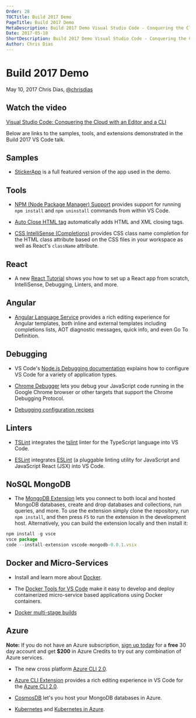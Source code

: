 ```yaml
---
Order: 28
TOCTitle: Build 2017 Demo
PageTitle: Build 2017 Demo
MetaDescription: Build 2017 Demo Visual Studio Code - Conquering the Cloud with an editor and a CLI
Date: 2017-05-10
ShortDescription: Build 2017 Demo Visual Studio Code - Conquering the Cloud with an editor and a CLI
Author: Chris Dias
---
```

# Build 2017 Demo

May 10, 2017 Chris Dias, [@chrisdias](https://twitter.com/chrisdias)

## Watch the video

[Visual Studio Code: Conquering the Cloud with an Editor and a CLI](https://channel9.msdn.com/Events/Build/2017/B8094)

Below are links to the samples, tools, and extensions demonstrated in the Build 2017 VS Code talk.

## Samples

* [StickerApp](https://github.com/glimpse/stickerapp) is a full featured version of the app used in the demo.

## Tools

* [NPM (Node Package Manager) Support](https://marketplace.visualstudio.com/items?itemName=eg2.vscode-npm-script) provides support for running `npm install` and `npm uninstall` commands from within VS Code.

* [Auto Close HTML tag](https://marketplace.visualstudio.com/items?itemName=formulahendry.auto-close-tag) automatically adds HTML and XML closing tags.

* [CSS IntelliSense (Completions)](https://marketplace.visualstudio.com/items?itemName=Zignd.html-css-class-completion) provides CSS class name completion for the HTML class attribute based on the CSS files in your workspace as well as React's `className` attribute.

## React

* A new [React Tutorial](https://code.visualstudio.com/docs/nodejs/reactjs-tutorial) shows you how to set up a React app from scratch, IntelliSense, Debugging, Linters, and more.

## Angular

* [Angular Language Service](https://marketplace.visualstudio.com/items?itemName=Angular.ng-template) provides a rich editing experience for Angular templates, both inline and external templates including completions lists, AOT diagnostic messages, quick info, and even Go To Definition.

## Debugging

* VS Code's [Node.js Debugging documentation](https://code.visualstudio.com/docs/nodejs/nodejs-debugging) explains how to configure VS Code for a variety of application types.

* [Chrome Debugger](https://marketplace.visualstudio.com/items?itemName=msjsdiag.debugger-for-chrome) lets you debug your JavaScript code running in the Google Chrome browser or other targets that support the Chrome Debugging Protocol.

* [Debugging configuration recipes](https://github.com/Microsoft/vscode-recipes)

## Linters

* [TSLint](https://marketplace.visualstudio.com/items?itemName=eg2.tslint) integrates the [tslint](https://github.com/palantir/tslint) linter for the TypeScript language into VS Code.

* [ESLint](https://marketplace.visualstudio.com/items?itemName=dbaeumer.vscode-eslint) integrates [ESLint](http://eslint.org/) (a pluggable linting utility for JavaScript and JavaScript React (JSX) into VS Code.

## NoSQL MongoDB

* The [MongoDB Extension](https://github.com/microsoft/vscode-mongodb) lets you connect to both local and hosted MongoDB databases, create and drop databases and collections, run queries, and more. To use the extension simply clone the repository, run `npm install`, and then press `F5` to run the extension in the development host. Alternatively, you can build the extension locally and then install it:

``` javascript
npm install -g vsce
vsce package
code --install-extension vscode-mongodb-0.0.1.vsix
```

## Docker and Micro-Services

* Install and learn more about [Docker](https://www.docker.com/).

* The [Docker Tools for VS Code](https://marketplace.visualstudio.com/items?itemName=PeterJausovec.vscode-docker) make it easy to develop and deploy containerized micro-service based applications using Docker containers.

* [Docker multi-stage builds](https://codefresh.io/blog/node_docker_multistage/)

## Azure

**Note:** If you do not have an Azure subscription, [sign up today](https://azure.microsoft.com/en-us/free/?b=16.48) for a **free** 30 day account and get **$200** in Azure Credits to try out any combination of Azure services.

* The new cross platform [Azure CLI 2.0](https://aka.ms/GetTheAzureCLI).

* [Azure CLI Extension](https://marketplace.visualstudio.com/items?itemName=ms-vscode.azurecli) provides a rich editing experience in VS Code for the  [Azure CLI 2.0](https://aka.ms/GetTheAzureCLI).

* [CosmosDB](https://docs.microsoft.com/en-us/azure/cosmos-db/mongodb-introduction) let's you host your MongoDB databases in Azure.

* [Kubernetes](https://kubernetes.io/) and [Kubernetes in Azure](https://docs.microsoft.com/en-us/azure/container-service/container-service-kubernetes-walkthrough). 
